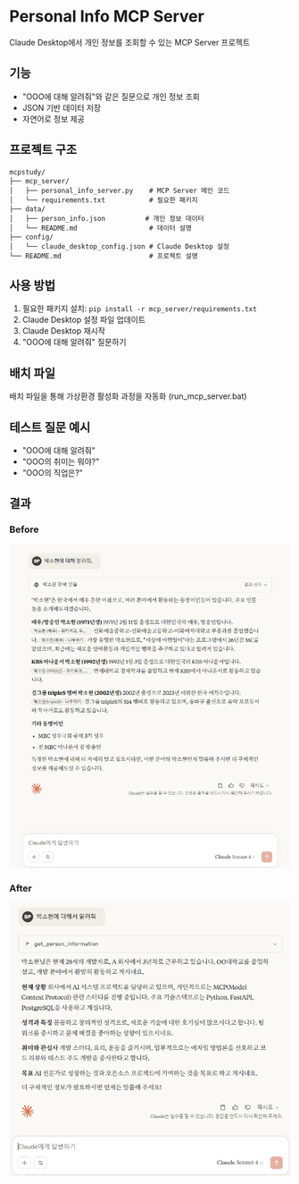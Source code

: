 # Personal Info MCP Server

Claude Desktop에서 개인 정보를 조회할 수 있는 MCP Server 프로젝트

## 기능
- "OOO에 대해 알려줘"와 같은 질문으로 개인 정보 조회
- JSON 기반 데이터 저장
- 자연어로 정보 제공

## 프로젝트 구조
```
mcpstudy/
├── mcp_server/
│   ├── personal_info_server.py    # MCP Server 메인 코드
│   └── requirements.txt           # 필요한 패키지
├── data/
│   ├── person_info.json          # 개인 정보 데이터
│   └── README.md                  # 데이터 설명
├── config/
│   └── claude_desktop_config.json # Claude Desktop 설정
└── README.md                      # 프로젝트 설명
```

## 사용 방법
1. 필요한 패키지 설치: `pip install -r mcp_server/requirements.txt`
2. Claude Desktop 설정 파일 업데이트
3. Claude Desktop 재시작
4. "OOO에 대해 알려줘" 질문하기

## 배치 파일
배치 파일을 통해 가상환경 활성화 과정을 자동화 (run_mcp_server.bat)

## 테스트 질문 예시
- "OOO에 대해 알려줘"
- "OOO의 취미는 뭐야?"
- "OOO의 직업은?"

## 결과
### Before
![MCP 연결 전](images/personal_info_server_before.png)

### After
![MCP 연결 후](images/personal_info_server_after.png)